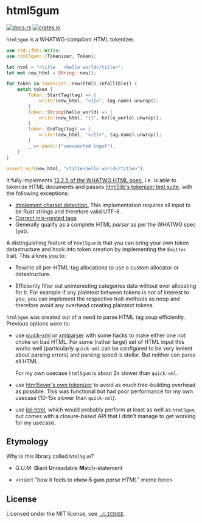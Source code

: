 # html5gum

[![docs.rs](https://img.shields.io/docsrs/html5gum)](https://docs.rs/html5gum)
[![crates.io](https://img.shields.io/crates/l/html5gum.svg)](https://crates.io/crates/html5gum)

`html5gum` is a WHATWG-compliant HTML tokenizer.

```rust
use std::fmt::Write;
use html5gum::{Tokenizer, Token};

let html = "<title   >hello world</title>";
let mut new_html = String::new();

for token in Tokenizer::new(html).infallible() {
    match token {
        Token::StartTag(tag) => {
            write!(new_html, "<{}>", tag.name).unwrap();
        }
        Token::String(hello_world) => {
            write!(new_html, "{}", hello_world).unwrap();
        }
        Token::EndTag(tag) => {
            write!(new_html, "</{}>", tag.name).unwrap();
        }
        _ => panic!("unexpected input"),
    }
}

assert_eq!(new_html, "<title>hello world</title>");
```

It fully implements [13.2.5 of the WHATWG HTML
spec](https://html.spec.whatwg.org/#tokenization), i.e. is able to tokenize HTML documents and passes [html5lib's tokenizer
test suite](https://github.com/html5lib/html5lib-tests/tree/master/tokenizer), with the following exceptions:

* [Implement charset detection.](https://html.spec.whatwg.org/#determining-the-character-encoding) This implementation requires all input to be
  Rust strings and therefore valid UTF-8.
* [Correct mis-nested tags](https://html.spec.whatwg.org/#an-introduction-to-error-handling-and-strange-cases-in-the-parser)
* Generally qualify as a complete HTML *parser* as per the WHATWG spec (yet).

A distinguishing feature of `html5gum` is that you can bring your own token
datastructure and hook into token creation by implementing the `Emitter` trait.
This allows you to:

* Rewrite all per-HTML-tag allocations to use a custom allocator or datastructure.

* Efficiently filter out uninteresting categories data without ever allocating
  for it. For example if any plaintext between tokens is not of interest to
  you, you can implement the respective trait methods as noop and therefore
  avoid any overhead creating plaintext tokens.

`html5gum` was created out of a need to parse HTML tag soup efficiently. Previous options were to:

* use [quick-xml](https://github.com/tafia/quick-xml/) or
  [xmlparser](https://github.com/RazrFalcon/xmlparser) with some hacks to make
  either one not choke on bad HTML. For some (rather large) set of HTML input
  this works well (particularly `quick-xml` can be configured to be very
  lenient about parsing errors) and parsing speed is stellar. But neither can
  parse all HTML.

  For my own usecase `html5gum` is about 2x slower than `quick-xml`.

* use [html5ever's own
  tokenizer](https://docs.rs/html5ever/0.25.1/html5ever/tokenizer/index.html)
  to avoid as much tree-building overhead as possible. This was functional but
  had poor performance for my own usecase (10-15x slower than `quick-xml`).

* use [lol-html](https://github.com/cloudflare/lol-html), which would probably
  perform at least as well as `html5gum`, but comes with a closure-based API
  that I didn't manage to get working for my usecase.

## Etymology

Why is this library called `html5gum`?

* G.U.M: **G**iant **U**nreadable **M**atch-statement

* \<insert "how it feels to <s>chew 5 gum</s> _parse HTML_" meme here\>

## License

Licensed under the MIT license, see [`./LICENSE`](./LICENSE).
